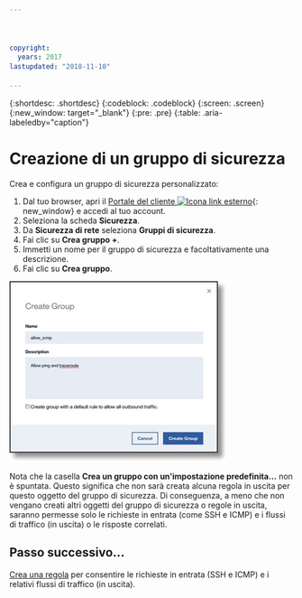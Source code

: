 ```yaml
---



copyright:
  years: 2017
lastupdated: "2018-11-10"

---
```


{:shortdesc: .shortdesc}
{:codeblock: .codeblock}
{:screen: .screen}
{:new_window: target="_blank"}
{:pre: .pre}
{:table: .aria-labeledby="caption"}

# Creazione di un gruppo di sicurezza
Crea e configura un gruppo di sicurezza personalizzato:

1. Dal tuo browser, apri il [Portale del cliente ![Icona link esterno](../../icons/launch-glyph.svg "Icona link esterno")](https://control.softlayer.com/){: new_window} e accedi al tuo account.
2.	Seleziona la scheda **Sicurezza**.
3. Da **Sicurezza di rete** seleziona **Gruppi di sicurezza**.
4.	Fai clic su **Crea gruppo +**.
5.	Immetti un nome per il gruppo di sicurezza e facoltativamente una descrizione.
6. Fai clic su **Crea gruppo**.

![Crea un gruppo di sicurezza](./images/create_sg.jpg)

Nota che la casella **Crea un gruppo con un'impostazione predefinita…** non è spuntata. Questo significa che non sarà creata alcuna regola in uscita per questo oggetto del gruppo di sicurezza. Di conseguenza, a meno che non vengano creati altri oggetti del gruppo di sicurezza o regole in uscita, saranno permesse solo le richieste in entrata (come SSH e ICMP) e i flussi di traffico (in uscita) o le risposte correlati.

## Passo successivo...
[Crea una regola](csg_rule.html) per consentire le richieste in entrata (SSH e ICMP) e i relativi flussi di traffico (in uscita).  
